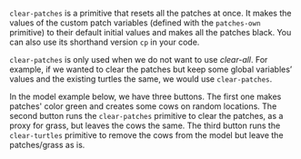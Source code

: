 ﻿`clear-patches` is a primitive that resets all the patches at once. It makes the values of the custom patch variables (defined with the `patches-own` primitive) to their default initial values and makes all the patches black. You can also use its shorthand version `cp` in your code. 



`clear-patches` is only used when we do not want to use *clear-all*. For example, if we wanted to clear the patches but keep some global variables’ values and the existing turtles the same, we would use `clear-patches`. 



In the model example below, we have three buttons. The first one makes patches' color green and creates some cows on random locations. The second button runs the `clear-patches` primitive to clear the patches, as a proxy for grass, but leaves the cows the same. The third button runs the `clear-turtles` primitive to remove the cows from the model but leave the patches/grass as is. 